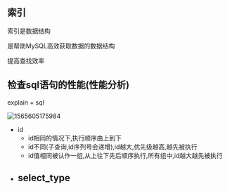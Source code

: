 ## 索引

索引是数据结构

是帮助MySQL高效获取数据的数据结构

提高查找效率

## 检查sql语句的性能(性能分析)

explain + sql

![1565605175984](C:\Users\888\AppData\Roaming\Typora\typora-user-images\1565605175984.png)

- id 
  - id相同的情况下,执行顺序由上到下
  - id不同(子查询,id序列号会递增),id越大,优先级越高,越先被执行
  - id值相同被认作一组,从上往下先后顺序执行,所有组中,id越大越先被执行
- select_type
  - 
